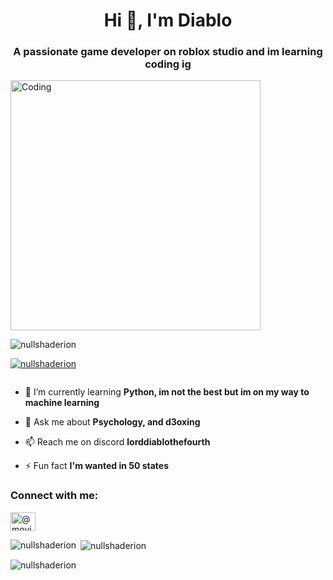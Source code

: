 <h1 align="center">Hi 👋, I'm Diablo</h1>
<h3 align="center">A passionate game developer on roblox studio and im learning coding ig</h3>
<img align="center" alt="Coding" width="400" src="https://miro.medium.com/v2/resize:fit:1290/0*s2ivt9cecdqsXvts.gif">


<p align="left"> <img src="https://komarev.com/ghpvc/?username=nullshaderion&label=Profile%20views&color=0e75b6&style=flat" alt="nullshaderion" /> </p>

<p align="left"> <a href="https://github.com/ryo-ma/github-profile-trophy"><img src="https://github-profile-trophy.vercel.app/?username=nullshaderion" alt="nullshaderion" /></a> </p>

<p align="left"> <a href="https://twitter.com/" target="blank"><img src="https://img.shields.io/twitter/follow/?logo=twitter&style=for-the-badge" alt="" /></a> </p>

- 🌱 I’m currently learning **Python, im not the best but im on my way to machine learning**

- 💬 Ask me about **Psychology, and d3oxing**

- 📫 Reach me on discord **lorddiablothefourth**


- ⚡ Fun fact **I'm wanted in 50 states**

<h3 align="left">Connect with me:</h3>
<p align="left">
<a href="https://www.youtube.com/c/@movieeditz836" target="blank"><img align="center" src="https://raw.githubusercontent.com/rahuldkjain/github-profile-readme-generator/master/src/images/icons/Social/youtube.svg" alt="@movieeditz836" height="30" width="40" /></a>
</p>



<p><img align="left" src="https://github-readme-stats.vercel.app/api/top-langs?username=nullshaderion&show_icons=true&locale=en&layout=compact" alt="nullshaderion" /></p>

<p>&nbsp;<img align="center" src="https://github-readme-stats.vercel.app/api?username=nullshaderion&show_icons=true&locale=en" alt="nullshaderion" /></p>

<p><img align="center" src="https://github-readme-streak-stats.herokuapp.com/?user=nullshaderion&" alt="nullshaderion" /></p>
